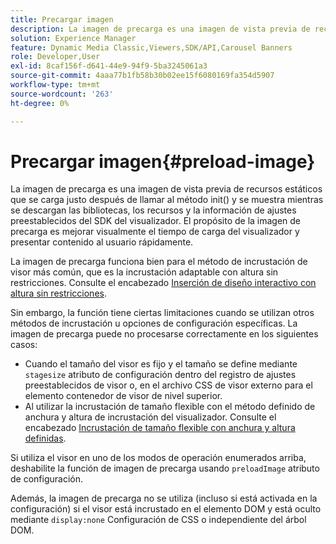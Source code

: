 ```yaml
---
title: Precargar imagen
description: La imagen de precarga es una imagen de vista previa de recursos estáticos que se carga justo después de llamar al método init() y se muestra mientras se descargan las bibliotecas, los recursos y la información de ajustes preestablecidos del SDK del visualizador. El propósito de la imagen de precarga es mejorar visualmente el tiempo de carga del visualizador y presentar contenido al usuario rápidamente.
solution: Experience Manager
feature: Dynamic Media Classic,Viewers,SDK/API,Carousel Banners
role: Developer,User
exl-id: 8caf156f-d641-44e9-94f9-5ba3245061a3
source-git-commit: 4aaa77b1fb58b30b02ee15f6080169fa354d5907
workflow-type: tm+mt
source-wordcount: '263'
ht-degree: 0%

---
```


# Precargar imagen{#preload-image}

La imagen de precarga es una imagen de vista previa de recursos estáticos que se carga justo después de llamar al método init() y se muestra mientras se descargan las bibliotecas, los recursos y la información de ajustes preestablecidos del SDK del visualizador. El propósito de la imagen de precarga es mejorar visualmente el tiempo de carga del visualizador y presentar contenido al usuario rápidamente.

La imagen de precarga funciona bien para el método de incrustación de visor más común, que es la incrustación adaptable con altura sin restricciones. Consulte el encabezado [Inserción de diseño interactivo con altura sin restricciones](../../c-html5-aem-asset-viewers/c-html5-aem-carousel/c-html5-aem-carousel.md#concept-b44f1df3c1c64d4e8b5565e7736bf95e).

Sin embargo, la función tiene ciertas limitaciones cuando se utilizan otros métodos de incrustación u opciones de configuración específicas. La imagen de precarga puede no procesarse correctamente en los siguientes casos:

* Cuando el tamaño del visor es fijo y el tamaño se define mediante `stagesize` atributo de configuración dentro del registro de ajustes preestablecidos de visor o, en el archivo CSS de visor externo para el elemento contenedor de visor de nivel superior.
* Al utilizar la incrustación de tamaño flexible con el método definido de anchura y altura de incrustación del visualizador. Consulte el encabezado [Incrustación de tamaño flexible con anchura y altura definidas](../../c-html5-aem-asset-viewers/c-html5-aem-interactive-images/c-html5-aem-interactive-images.md#section-6bb5d3c502544ad18a58eafe12a13435).

Si utiliza el visor en uno de los modos de operación enumerados arriba, deshabilite la función de imagen de precarga usando `preloadImage` atributo de configuración.

Además, la imagen de precarga no se utiliza (incluso si está activada en la configuración) si el visor está incrustado en el elemento DOM y está oculto mediante `display:none` Configuración de CSS o independiente del árbol DOM.
